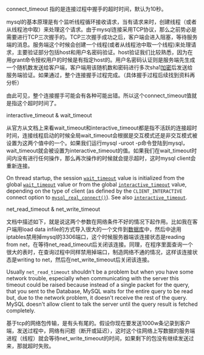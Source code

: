 

 connect_timeout 指的是连接过程中握手的超时时间，默认为10秒。

mysql的基本原理是有个监听线程循环接收请求，当有请求来时，创建线程（或者从线程池中取）来处理这个请求。由于mysql连接采用TCP协议，那么之前势必是需要进行TCP三次握手的。TCP三次握手成功之后，客户端会进入阻塞，等待服务端的消息。服务端这个时候会创建一个线程(或者从线程池中取一个线程)来处理请求，主要验证部分包括host和用户名密码验证。host验证我们比较熟悉，因为在用grant命令授权用户的时候是有指定host的。用户名密码认证则是服务端先生成一个随机数发送给客户端，客户端用该随机数和密码进行多次sha1[加密](http://www.2cto.com/article/jiami/)后发送给服务端验证。如果通过，整个连接握手过程完成。（具体握手过程后续找到资料再分析）

由此可见，整个连接握手可能会有各种可能出错。所以这个connect_timeout值就是指这个超时时间了。



interactive_timeout & wait_timeout

从官方从文档上来看wait_timeout和interactive_timeout都是指不活跃的连接超时时间，连接线程启动的时候全局wait_timeout会根据是交互模式还是非交互模式被设置为这两个值中的一个。如果我们运行mysql -uroot -p命令登陆到mysql，wait_timeout就会被设置为interactive_timeout的值。如果我们在wait_timeout时间内没有进行任何操作，那么再次操作的时候就会提示超时，这时mysql client会重新连接。

On thread startup, the session [`wait_timeout`](https://docs.oracle.com/cd/E17952_01/mysql-5.7-en/server-system-variables.html#sysvar_wait_timeout) value is initialized from the global [`wait_timeout`](https://docs.oracle.com/cd/E17952_01/mysql-5.7-en/server-system-variables.html#sysvar_wait_timeout) value or from the global [`interactive_timeout`](https://docs.oracle.com/cd/E17952_01/mysql-5.7-en/server-system-variables.html#sysvar_interactive_timeout) value, depending on the type of client (as defined by the `CLIENT_INTERACTIVE` connect option to [`mysql_real_connect()`](https://docs.oracle.com/cd/E17952_01/mysql-5.7-en/mysql-real-connect.html "27.7.6.54 mysql_real_connect()")). See also [`interactive_timeout`](https://docs.oracle.com/cd/E17952_01/mysql-5.7-en/server-system-variables.html#sysvar_interactive_timeout).



net_read_timeout & net_write_timeout

文档中描述如下，就是说这两个参数在网络条件不好的情况下起作用。比如我在客户端用load data infile的方式导入很大的一个文件到[数据库](http://www.2cto.com/database/)中，然后中途用iptables禁用掉mysql的3306端口，这个时候服务器端该连接状态是reading from net，在等待net_read_timeout后关闭该连接。同理，在程序里面查询一个很大的表时，在查询过程中同样禁用掉端口，制造网络不通的情况，这样该连接状态是writing to net，然后在net_write_timeout后关闭该连接。

Usually `net_read_timeout` shouldn't be a problem but when you have some network trouble, especially when communicating with the server this timeout could be raised because instead of a single packet for the query, that you sent to the Database, MySQL waits for the entire query to be read but, due to the network problem, it doesn't receive the rest of the query. MySQL doesn't allow client to talk the server until the query result is fetched completely.

基于tcp的网络包传输，是有头有尾的。假设你现在要发送1000w条记录到客户端，发送过程中，网络有问题（断开或延迟），这时这个往网络上写数据的服务端进程（线程）就会等待net_write_timeout的时间，如果剩下的包没有继续发送过来，那就超时失败。
